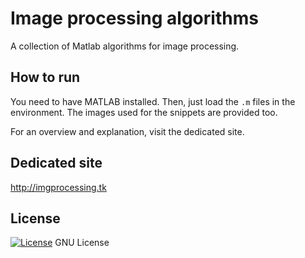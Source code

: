 # Image processing algorithms

A collection of Matlab algorithms for image processing.

## How to run

You need to have MATLAB installed. Then, just load the `.m` files in the environment. The images used for the snippets are provided too.

For an overview and explanation, visit the dedicated site.

## Dedicated site

http://imgprocessing.tk

## License

[![License](https://img.shields.io/badge/gnu-license-green.svg?style=flat)](https://opensource.org/licenses/GPL-2.0)
GNU License
